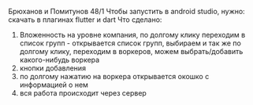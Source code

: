Брюханов и Помитунов 48/1
Чтобы запустить в android studio, нужно:
скачать в плагинах flutter и dart
Что сделано:
1) Вложенность на уровне компания, по долгому клику переходим в список групп - открывается список групп, 
выбираем и так же по долгому клику, переходим в воркеров, можем выбрать/добавить какого-нибудь воркера
2) кнопки добавления
3) по долгому нажатию на воркера открывается окошко с информацией о нем
4) вся работа происходит через сервер 
